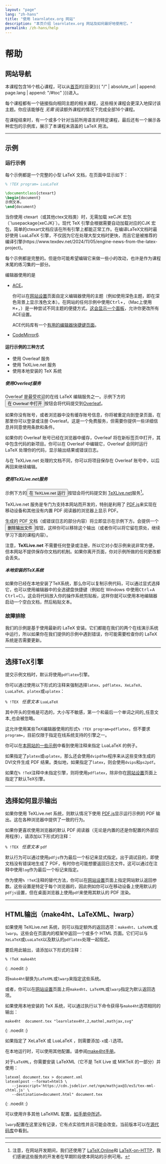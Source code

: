 ```yaml
---
layout: "page"
lang: "zh-hans"
title: "使用 learnlatex.org 网站"
description: "本页介绍 learnlatex.org 网站及如何最好地使用它。"
permalink: /zh-hans/help
---
```

<script>
  function acesettings() {
      editors['pre0'].execCommand("showSettingsMenu");
  }
</script>

# 帮助

## 网站导航

本课程包含16个核心课程，可以从[首页](./)的[目录]({{ "/" | absolute_url | append: page.lang | append: "/#toc" }})进入。

每个课程都有一个链接指向相同主题的相关课程，这些相关课程会更深入地探讨该主题。你应该能够在 _无需_ 阅读额外课程的情况下完成全部16个课程。

在课程结束时，有一个或多个针对当前所用语言的特定课程，最后还有一个展示各种宏包的示例库，展示了本课程未涵盖的 LaTeX 用法。

---

## 示例

### 运行示例

每个示例都是一个完整的小型 LaTeX 文档，在页面中显示如下：

```latex
% !TEX program= LuaLaTeX 

\documentclass{ctexart}
\begin{document}
示例文本。
\end{document}
```

<p class="hint">当你使用 ctexart（或其他ctex文档类）时，无需加载 xeCJK 宏包（`\usepackage{xeCJK}`）。现代 TeX 引擎会根据需要自动加载对应的CJK 宏包，简单的ctexart文档应该在所有引擎上都能正常工作。在编译LaTeX文档时最好使用 LuaLaTeX 引擎，不仅因为它在处理大型文档时更快，而且它是被推荐的编译引擎(https://www.texdev.net/2024/11/05/engine-news-from-the-latex-project)。</p>

每个示例都是完整的。但是你可能希望编辑它来做一些小的改动，也许是作为课程末尾的练习集的一部分。

编辑器使用的是

* [ACE](https://ace.c9.io/)。

  你可以在[网站设置](settings)页面自定义编辑器使用的主题（例如使用深色主题，即在深色背景上显示浅色文本）。在网站的任何示例中使用<kbd>Ctrl</kbd>+<kbd>,</kbd>（Mac上使用<kbd>⌘</kbd>+<kbd>,</kbd>）是一种尝试不同主题的便捷方式。[这会显示一个面板](javascript:acesettings())，允许你更改所有ACE设置。

  ACE代码库有一个[有用的编辑器快捷键页面](https://github.com/ajaxorg/ace/wiki/Default-Keyboard-Shortcuts)。

* [CodeMirror6](https://codemirror.net/).


#### 运行示例的三种方式

* 使用 Overleaf 服务
* 使用 TeXLive.net 服务
* 使用本地安装的 TeX 系统

##### 使用Overleaf服务

Overleaf 是最受欢迎的在线 LaTeX 编辑服务之一。示例下方的<button>在 Overleaf 中打开</button>按钮会将代码提交到[Overleaf](https://www.overleaf.com/about)。

如果你没有账号，或者浏览器中没有缓存账号信息，你将被重定向到登录页面，在那里你可以登录或注册 Overleaf。这是一个免费服务，但需要你提供一些详细信息并同意使用条款和条件。

如果你的 Overleaf 账号已经在浏览器中缓存，Overleaf 将在新标签页中打开，其中包含代码的新项目。你可以在 Overleaf 中编辑它，Overleaf 会同时运行 LaTeX 处理你的代码，显示输出结果或错误日志。

与在 TeXLive.net 处理的文档不同，你可以将项目保存在 Overleaf 账号中，以后再回来继续编辑。

##### 使用TeXLive.net服务

示例下方的<button>在 TeXLive.net 运行</button>按钮会将代码提交到 [TeXLive.net](https://texlive.net)服务[^1]。

TeXLive.net 服务是专门为支持本网站而开发的，特别是利用了 [PDF.js](https://mozilla.github.io/pdf.js/)来实现在移动设备和其他没有内置 PDF 阅读器的浏览器上显示 PDF。

生成的 PDF 文档（或错误日志的部分内容）将立即显示在示例下方。会提供一个<button>删除输出文件</button>按钮，这样你可以移除这个输出（或者你可以将它留在原处，继续学习下面的课程内容）。

注意，**TeXLive.net** 不需要任何登录或注册，所以它对小型示例来说非常方便，但本网站不提供保存你文档的机制。如果你离开页面，你对示例所做的任何更改都会丢失。

##### 本地安装的TeX系统

如果你已经在本地安装了TeX系统，那么你可以复制示例代码，可以通过显式选择它，也可以使用编辑器中的全选键盘快捷键（例如在 Windows 中使用<kbd>Ctrl</kbd>+<kbd>A</kbd> <kbd>Ctrl</kbd>+<kbd>C</kbd>）。这会将代码放入你的操作系统剪贴板，这样你就可以使用本地编辑器启动一个空白文档，然后粘贴文本。

### 故障排除

我们的示例是基于使用最新的 LaTeX 安装。它们都能在我们的两个在线演示系统中运行，所以如果你在我们提供的示例中遇到错误，你可能需要检查你的 LaTeX 系统是否需要更新。

---

## 选择TeX引擎

提交示例文档时，默认将使用`pdflatex`引擎。

你可以通过使用以下形式的注释来强制选择`latex`、`pdflatex`、` XeLaTeX `、` LuaLaTeX `、`platex`或`uplatex`：

`% !TEX ` _任意文本_ ` LuaLaTeX `

其中开头的空格是可选的，大小写不敏感，第一个和最后一个单词之间的_任意文本_也会被忽略。

这允许使用某些TeX编辑器使用的形式`% !TEX program=pdflatex`，但不要求`program=`，目前仅限于指定在线系统支持的引擎之一。

你可以在[本网站的一些示例](more-14)中看到使用注释来指定 LuaLaTeX 的例子。

如果指定了`platex`或`uplatex`，那么还会使用`dvipdfmx`程序来从这些变体生成的DVI文件生成 PDF 结果。类似地，如果指定了`latex`，则会使用`dvips`和`ps2pdf`。

如果在`% !TeX`注释中未指定引擎，则将使用`pdflatex`，除非你在[网站设置](settings)页面上指定了默认TeX引擎。

---

## 选择如何显示输出

如果你使用 TeXLive.net 系统，则默认情况下使用 [PDF.js](https://mozilla.github.io/pdf.js/)显示运行示例的 PDF 输出。这在各种浏览器中提供了一致的行为。

如果你更喜欢使用浏览器的默认 PDF 阅读器（无论是内置的还是你配置的外部应用程序），请添加以下形式的注释：

`% !TEX ` _任意文本_ `pdf`

默认行为可以通过使用`pdfjs`作为最后一个标记来显式指定。出于调试目的，即使文档没有错误地生成了 PDF，有时你也可能想要返回日志文件。这可以通过在注释中使用`log`作为最后一个标记来指定。

作为使用`% !TeX`注释的替代方法，你可以在[网站设置](settings)页面上指定网站默认返回参数。这些设置是特定于每个浏览器的，因此例如你可以在移动设备上使用默认的`pdfjs`设置，但在桌面浏览器上使用`pdf`来使用其默认的 PDF 渲染。

---

## HTML输出（make4ht、LaTeXML、lwarp）

如果使用 TeXLive.net 系统，则可以指定额外的返回选项：`make4ht`、`LaTeXML`或`lwarp`。这些会在页面内的框架中返回一个或多个 HTML 页面。它们可以与` XeLaTeX `或` LuaLaTeX `以及默认的`pdflatex`处理一起指定。

要启用此输出，请添加以下形式的注释：

```
% !TeX make4ht
```
{: .noedit :}

将`make4ht`替换为`LaTeXML`或`lwarp`来指定这些系统。

或者，你可以在[网站设置](settings)页面上将`make4ht`、`LaTeXML`或`lwarp`指定为默认返回选项。

如果使用本地安装的 TeX 系统，可以通过执行以下命令获得与`make4ht`选项相同的输出：

```
make4ht  document.tex "learnlatex4ht,2,mathml,mathjax,svg"
```
{: .noedit :}

如果指定了 XeLaTeX 或 LuaLaTeX ，则需要添加`-x`或`-l`选项。

在本地运行时，可以使用其他配置。请参阅[make4ht手册](https://texdoc.org/pkg/make4ht)。

对于`LaTeXML`，你需要安装 LaTeXML（它不是 TeX Live 或 MiKTeX 的一部分）并使用：

```
latexml document.tex > document.xml
latexmlpost --format=html5 \
   --javascript='https://cdn.jsdelivr.net/npm/mathjax@3/es5/tex-mml-chtml.js' \
   --destination=document.html" document.tex
```
{: .noedit :}

可以使用许多其他 LaTeXML 配置，[如手册中所述](https://dlmf.nist.gov/LaTeXML/manual/)。

`lwarp`配置在这里没有记录，它有点实验性并且可能会改变。当前版本可以在[源代码库](https://github.com/davidcarlisle/latexcgi/blob/main/lwarp/latexcgilwarp)中看到。

---

[^1]: 注意，在网站开发期间，我们还使用了 [LaTeX.Online](https://latexonline.cc/)和 [LaTeX-on-HTTP](https://github.com/YtoTech/latex-on-http)，我们感谢这些服务的开发者在早期阶段使本网站的示例可用。



